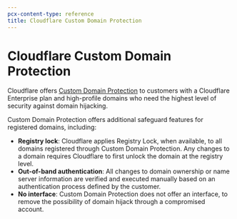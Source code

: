 ```yaml
---
pcx-content-type: reference
title: Cloudflare Custom Domain Protection
---
```


# Cloudflare Custom Domain Protection

Cloudflare offers [Custom Domain Protection](https://www.cloudflare.com/products/registrar/custom-domain-protection/) to customers with a Cloudflare Enterprise plan and high-profile domains who need the highest level of security against domain hijacking.

Custom Domain Protection offers additional safeguard features for registered domains, including:

- **Registry lock**: Cloudflare applies Registry Lock, when available, to all domains registered through Custom Domain Protection. Any changes to a domain requires Cloudflare to first unlock the domain at the registry level.
- **Out-of-band authentication**: All changes to domain ownership or name server information are verified and executed manually based on an authentication process defined by the customer.
- **No interface**: Custom Domain Protection does not offer an interface, to remove the possibility of domain hijack through a compromised account.
